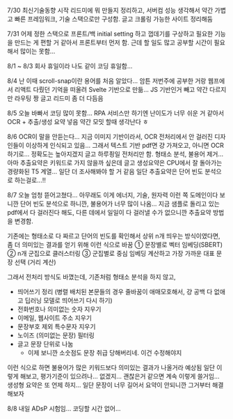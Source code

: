 7/30 최신기술동향 시작
리드미에 뭐 만들지 정리하고, 서버컴 성능 생각해서 약간 가볍고 빠른 프레임워크, 기술 스택으로만 구성함. 글고 크롤링 가능한 사이트 정리해둠

7/31
어제 정한 스택으로 프론트/백 initial setting 하고
껍데기를 구상하고 필요한 기능을 만드는 게 편할 거 같아서 프론트부터 먼저 함.
근데 할 일도 많고 공부할 시간이 필요해서 많이는 못함...

8/1 ~ 8/3
회사 휴일이라 나도 같이 코딩 휴일함...

8/4
난 이때 scroll-snap이란 용어를 처음 알았다...
암튼 저번주에 공부한 거랑 웹프에서 리액트 다뤘던 기억을 떠올려 Svelte 기반으로 만듦...
JS 기반인거 빼고 약간 다르지만 라우팅 짱
글고 리드미 좀 더 다듬음

8/5
오늘 바빠서 코딩 많이 못함...
RPA 서비스만 하기엔 난이도가 너무 쉬운 거 같아서 OCR + 추출/생성 요약 넣음
약간 모밋 할때 생각난다 ㅎ

8/6
OCR이 말을 안듣는다... 지금 이미지 기반이라서, OCR 전처리에서 안 걸러진 디자인들이 이상하게 인식되고 있음...
그래서 텍스트 기반 pdf면 걍 가져오고, 아니면 OCR 하기로... 정확도는 높아지겠지
글고 하루죙일 전처리만 함. 형태소 분석, 불용어 제거... 아마 추출요약은 키워드로 가지 않을까 싶은데
글고 생성요약은 CPU에서 잘 돌아가는 경량화된 T5 계열... 일단 더 조사해봐야 할 거 같음
일단 추출요약은 단어 빈도 분석으로 하는걸로...!!

8/7
오늘 엄청 뜯어고쳤다...
아무래도 이게 에너지, 기술, 원자력 이런 쪽 도메인이다 보니깐
단어 빈도 분석으로 하니깐, 불용어가 너무 많이 나옴...
지금 샘플로 돌리고 있는 pdf에서 다 걸러진다 해도, 다른 데에서 일일이 다 걸러낼 수가 없으니깐
추출요약 방법을 변경함.

기존에는 형태소로 다 짜르고 단어의 빈도를 확인해서 상위 n개 띄우는 방식이였다면,
좀 더 의미있는 결과를 얻기 위해 이런 식으로 바꿈
① 문장별로 벡터 임베딩(SBERT)
② n개 군집으로 클러스터링
③ 군집별로 중심 임베딩 계산하고 가장 가까운 대표 문장 선택 (거리 계산)

그래서 전처리 방식도 바꼈는데, 기존처럼 형태소 분석을 하지 않고,
- 띄어쓰기 정리 (병렬 배치된 본문들의 경우 줄바꿈이 애매모호해서, 걍 공백 다 없애고 딥러닝 모델로 띄어쓰기 다시 하기)
- 전화번호나 의미없는 숫자 지우기
- 이메일, 웹사이트 주소 지우기
- 문장부호 제외 특수문자 지우기
- 노이즈 (의미없는 문장) 필터링
- 글고 문장 단위로 나눔
    - 이제 보니깐 소숫점도 문장 취급 당해버리네. 이건 수정해야지

이런 식으로 하면 불용어가 많은 키워드보다 의미있는 결과가 나올거라 예상됨
일단 이렇게 해보고, 평가기준이 있으려나... 없겠지... 괜찮은거 같으면 계속 이렇게 쓸거임...
생성형 요약은 또 언제 하지... 일단 문장이 너무 길어서 요약이 안되니깐 그거부터 해결해보자

8/8
내일 ADsP 시험임... 코딩할 시간 없어...

